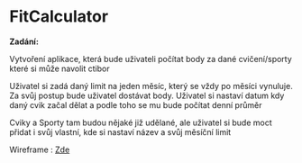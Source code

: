# FitCalculator
<p><b>Zadání:</b></p>
<p>Vytvoření aplikace, která bude uživateli počítat body za dané cvičení/sporty které si může navolit ctibor</p>
<p>Uživatel si zadá daný limit na jeden měsíc, který se vždy po měsíci vynuluje. Za svůj postup bude uživatel dostávat body. Uživatel si nastaví datum kdy daný cvik začal dělat a podle toho se mu bude počítat denní průměr </p>
<p>Cviky a Sporty tam budou nějaké již udělané, ale uživatel si bude moct přidat i svůj vlastní, kde si nastaví název a svůj měsíční limit</p>
<p></p>
<p></p>
<p></p>
<p>Wireframe : <a href="https://github.com/realfaid/FitCalculator/blob/main/doc/FitCalculatorWIREFRAME.png">Zde</a></p>
